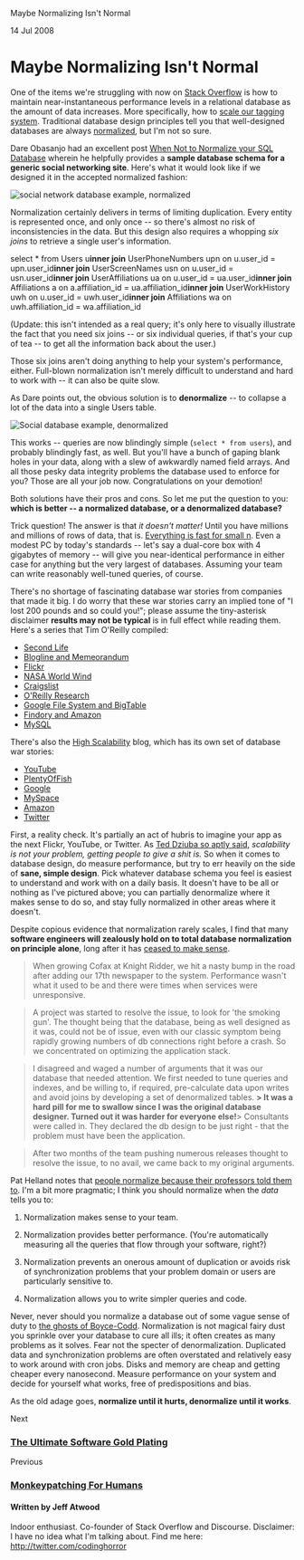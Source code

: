 Maybe Normalizing Isn't Normal

14 Jul 2008

# Maybe Normalizing Isn't Normal

One of the items we're struggling with now on [Stack Overflow](http://stackoverflow.com/) is how to maintain near-instantaneous performance levels in a relational database as the amount of data increases. More specifically, how to [scale our tagging system](http://www.pui.ch/phred/archives/2005/06/tagsystems-performance-tests.html). Traditional database design principles tell you that well-designed databases are always [normalized](http://en.wikipedia.org/wiki/Database_normalization), but I'm not so sure.

Dare Obasanjo had an excellent post [When Not to Normalize your SQL Database](http://www.25hoursaday.com/weblog/CommentView.aspx?guid=cc0e740c-a828-4b9d-b244-4ee96e2fad4b) wherein he helpfully provides a **sample database schema for a generic social networking site**. Here's what it would look like if we designed it in the accepted normalized fashion:

![social network database example, normalized](../_resources/de2fbd6913c52cfdbe859efaf21a68ba.png)

Normalization certainly delivers in terms of limiting duplication. Every entity is represented once, and only once -- so there's almost no risk of inconsistencies in the data. But this design also requires a whopping *six joins* to retrieve a single user's information.

select * from Users u**inner join** UserPhoneNumbers upn
on u.user_id = upn.user_id**inner join** UserScreenNames usn
on u.user_id = usn.user_id**inner join** UserAffiliations ua
on u.user_id = ua.user_id**inner join** Affiliations a
on a.affiliation_id = ua.affiliation_id**inner join** UserWorkHistory uwh
on u.user_id = uwh.user_id**inner join** Affiliations wa
on uwh.affiliation_id = wa.affiliation_id

(Update: this isn't intended as a real query; it's only here to visually illustrate the fact that you need six joins -- or six individual queries, if that's your cup of tea -- to get all the information back about the user.)

Those six joins aren't doing anything to help your system's performance, either. Full-blown normalization isn't merely difficult to understand and hard to work with -- it can also be quite slow.

As Dare points out, the obvious solution is to **denormalize** -- to collapse a lot of the data into a single Users table.

![Social database example, denormalized](../_resources/e7dab50a10d7f42e77576e6dafc87842.png)

This works -- queries are now blindingly simple (`select * from users`), and probably blindingly fast, as well. But you'll have a bunch of gaping blank holes in your data, along with a slew of awkwardly named field arrays. And all those pesky data integrity problems the database used to enforce for you? Those are all your job now. Congratulations on your demotion!

Both solutions have their pros and cons. So let me put the question to you: **which is better -- a normalized database, or a denormalized database?**

Trick question! The answer is that *it doesn't matter!* Until you have millions and millions of rows of data, that is. [Everything is fast for small n](http://www.codinghorror.com/blog/archives/000957.html). Even a modest PC by today's standards -- let's say a dual-core box with 4 gigabytes of memory -- will give you near-identical performance in either case for anything but the very largest of databases. Assuming your team can write reasonably well-tuned queries, of course.

There's no shortage of fascinating database war stories from companies that made it big. I do worry that these war stories carry an implied tone of "I lost 200 pounds and so could you!"; please assume the tiny-asterisk disclaimer **results may not be typical** is in full effect while reading them. Here's a series that Tim O'Reilly compiled:

- [Second Life](http://radar.oreilly.com/2006/04/web-20-and-databases-part-1-se.html)
- [Blogline and Memeorandum](http://radar.oreilly.com/2006/04/database-war-stories-2-bloglin.html)
- [Flickr](http://radar.oreilly.com/2006/04/database-war-stories-3-flickr.html)
- [NASA World Wind](http://radar.oreilly.com/2006/04/database-war-stories-4-nasa-wo.html)
- [Craigslist](http://radar.oreilly.com/2006/04/database-war-stories-5-craigsl.html)
- [O'Reilly Research](http://radar.oreilly.com/2006/05/database-war-stories-6-oreilly.html)
- [Google File System and BigTable](http://radar.oreilly.com/2006/05/database-war-stories-7-google.html)
- [Findory and Amazon](http://radar.oreilly.com/2006/05/database-war-stories-8-findory.html)
- [MySQL](http://radar.oreilly.com/2006/05/database-war-stories-9-finis-b.html)

There's also the [High Scalability](http://highscalability.com/) blog, which has its own set of database war stories:

- [YouTube](http://highscalability.com/youtube-architecture)
- [PlentyOfFish](http://highscalability.com/plentyoffish-architecture)
- [Google](http://highscalability.com/google-architecture)
- [MySpace](http://highscalability.com/myspace-architecture)
- [Amazon](http://highscalability.com/amazon-architecture)
- [Twitter](http://highscalability.com/scaling-twitter-making-twitter-10000-percent-faster)

First, a reality check. It's partially an act of hubris to imagine your app as the next Flickr, YouTube, or Twitter. As [Ted Dziuba so aptly said](http://teddziuba.com/2008/04/im-going-to-scale-my-foot-up-y.html), *scalability is not your problem, getting people to give a shit is.* So when it comes to database design, do measure performance, but try to err heavily on the side of **sane, simple design**. Pick whatever database schema you feel is easiest to understand and work with on a daily basis. It doesn't have to be all or nothing as I've pictured above; you can partially denormalize where it makes sense to do so, and stay fully normalized in other areas where it doesn't.

Despite copious evidence that normalization rarely scales, I find that many **software engineers will zealously hold on to total database normalization on principle alone**, long after it has [ceased to make sense](http://www.paradox1x.org/weblog/kmartino/archives/009703.shtml).

> When growing Cofax at Knight Ridder, we hit a nasty bump in the road after adding our 17th newspaper to the system. Performance wasn't what it used to be and there were times when services were unresponsive.

> A project was started to resolve the issue, to look for 'the smoking gun'. The thought being that the database, being as well designed as it was, could not be of issue, even with our classic symptom being rapidly growing numbers of db connections right before a crash. So we concentrated on optimizing the application stack.

> I disagreed and waged a number of arguments that it was our database that needed attention. We first needed to tune queries and indexes, and be willing to, if required, pre-calculate data upon writes and avoid joins by developing a set of denormalized tables. **> It was a hard pill for me to swallow since I was the original database designer. Turned out it was harder for everyone else!**>  Consultants were called in. They declared the db design to be just right - that the problem must have been the application.

> After two months of the team pushing numerous releases thought to resolve the issue, to no avail, we came back to my original arguments.

Pat Helland notes that [people normalize because their professors told them to](http://blogs.msdn.com/pathelland/archive/2007/07/23/normalization-is-for-sissies.aspx). I'm a bit more pragmatic; I think you should normalize when the *data* tells you to:

1. Normalization makes sense to your team.

2. Normalization provides better performance. (You're automatically measuring all the queries that flow through your software, right?)

3. Normalization prevents an onerous amount of duplication or avoids risk of synchronization problems that your problem domain or users are particularly sensitive to.

4. Normalization allows you to write simpler queries and code.

Never, never should you normalize a database out of some vague sense of duty to [the ghosts of Boyce-Codd](http://en.wikipedia.org/wiki/Boyce-Codd_Normal_Form). Normalization is not magical fairy dust you sprinkle over your database to cure all ills; it often creates as many problems as it solves. Fear not the specter of denormalization. Duplicated data and synchronization problems are often overstated and relatively easy to work around with cron jobs. Disks and memory are cheap and getting cheaper every nanosecond. Measure performance on your system and decide for yourself what works, free of predispositions and bias.

As the old adage goes, **normalize until it hurts, denormalize until it works**.

Next

### [The Ultimate Software Gold Plating](https://blog.codinghorror.com/the-ultimate-software-gold-plating/)

Previous

### [Monkeypatching For Humans](https://blog.codinghorror.com/monkeypatching-for-humans/)

#### Written by Jeff Atwood

Indoor enthusiast. Co-founder of Stack Overflow and Discourse. Disclaimer: I have no idea what I'm talking about. Find me here: http://twitter.com/codinghorror